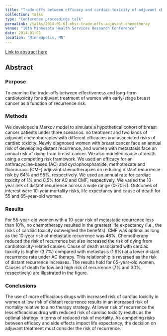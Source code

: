 ```yaml
---
title: "Trade-offs between efficacy and cardiac toxicity of adjuvant chemotherapy in early-stage breast cancer patients: Do competing risks matter?"
collection: talks
type: "Conference proceedings talk"
permalink: /talks/2014-01-01-mhsr-trade-offs-adjuvant-chemotheray
venue: "18th Minnesota Health Services Research Conference"
date: 2014-01-01
location: "Minneapolis, MN"
---
```


[Link to abstract here](https://smdm.confex.com/smdm/2013md/webprogram/Paper7907.html)

## Abstract
### Purpose
To examine the trade-offs between effectiveness and long-term cardiotoxicity for adjuvant treatment of women with early-stage breast cancer as a function of recurrence risk.

### Methods
We developed a Markov model to simulate a hypothetical cohort of breast cancer patients under three scenarios: no treatment and two kinds of adjuvant chemotherapies with different efficacies and associated risks of cardiac toxicity. Newly diagnosed women with breast cancer face an annual risk of developing distant recurrence, and women with metastasis face an annual risk of dying from breast cancer. We also modeled cause of death using a competing risk framework. We used an efficacy for an anthracycline-based (AC) and cyclophosphamide, methotrexate and fluorouracil (CMF) adjuvant chemotherapies on reducing distant recurrence risk by 64% and 55%, respectively. We used an annual rate for cardiac toxicity of 1% and 0.5% for AC and CMF, respectively. We varied the 10-year risk of distant recurrence across a wide range (0-70%). Outcomes of interest were 10-year mortality risks, life expectancy and cause of death for 55 and 65-year-old women.

### Results
For 55-year-old women with a 10-year risk of metastatic recurrence less than 10%, no chemotherapy resulted in the greatest life expectancy (i.e., the risks of cardiac toxicity outweighed the benefits). CMF was optimal as long as the 10-year risk of metastatic recurrence was 46%. Chemotherapy reduced the risk of recurrence but also increased the risk of dying from cardiotoxicity-related causes. Cause of death associated with cardiac toxicity is higher (3.7%) compared with metastasis (1.6%) at a lower distant recurrence rate under AC therapy. This relationship is reversed as the risk of distant recurrence increases. The results hold for 65-year-old women. Causes of death for low and high risk of recurrence (7% and 30%, respectively) are illustrated in the figure.

### Conclusions
The use of more efficacious drugs with increased risk of cardiac toxicity in women at low risk of distant recurrence results in an increased risk of mortality relative to a no therapy strategy. At lower risk of recurrence the less efficacious drug with reduced risk of cardiac toxicity results as the optimal strategy in terms of reduced risk of mortality. As competing risks between efficacy and side effects impact life expectancy, the decision on adjuvant treatment must consider the risk of recurrence.